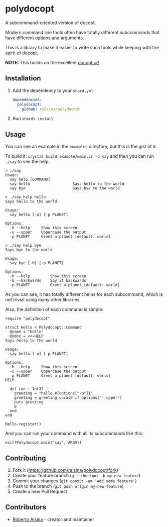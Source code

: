 # polydocopt

A subcommand-oriented version of docopt.

Modern command line tools often have totally different subcommands that have different options and arguments.

This is a library to make it easier to write such tools
while keeping with the spirit of [docopt](https://docopt.org/).

**NOTE:** This builds on the excellent [docopt.cr!](https://github.com/chenkovsky/docopt.cr)

## Installation

1. Add the dependency to your `shard.yml`:

   ```yaml
   dependencies:
     polydocopt:
       github: ralsina/polydocopt
   ```

2. Run `shards install`

## Usage

You can see an example in the `examples` directory, but this
is the gist of it:

To build it: `crystal build example/main.cr -o say` and
then you can run `./say` to see the help.

```
> ./say
Usage:
  say help [COMMAND]
  say hello                   Says hello to the world
  say bye                     Says bye to the world

> ./say help hello
Says hello to the world

Usage:
  say hello [-u] [-p PLANET]

Options:
  -h --help     Show this screen
  -u --upper    Uppercase the output
  -p PLANET     Greet a planet [default: world]

> ./say help bye
Says bye to the world

Usage:
  say bye [-b] [-p PLANET]

Options:
  -h --help         Show this screen
  -b --backwards    Say it backwards
  -p PLANET         Greet a planet [default: world]
```

As you can see, it has totally different helps for each subcommand, which is not trivial using many other libraries.

Also, the definition of each command is simple:

```crystal
require "polydocopt"

struct Hello < Polydocopt::Command
  @name = "hello"
  @@doc = <<-HELP
Says hello to the world

Usage:
  say hello [-u] [-p PLANET]

Options:
  -h --help     Show this screen
  -u --upper    Uppercase the output
  -p PLANET     Greet a planet [default: world]
HELP

  def run : Int32
    greeting = "hello #{options["-p"]}"
    greeting = greeting.upcase if options["--upper"]
    puts greeting
    0
  end
end

Hello.register()
```

And you can run your command with all its subcommands like this:

```crystal
exit(Polydocopt.main("say", ARGV))
```

## Contributing

1. Fork it (<https://github.com/ralsina/polydocopt/fork>)
2. Create your feature branch (`git checkout -b my-new-feature`)
3. Commit your changes (`git commit -am 'Add some feature'`)
4. Push to the branch (`git push origin my-new-feature`)
5. Create a new Pull Request

## Contributors

- [Roberto Alsina](https://github.com/your-github-user) - creator and maintainer
